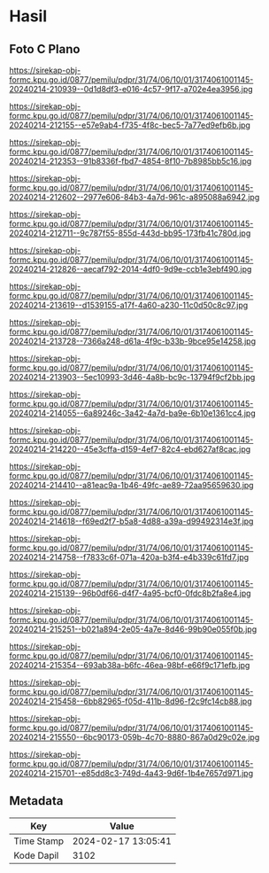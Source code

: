 # Hasil

## Foto C Plano

https://sirekap-obj-formc.kpu.go.id/0877/pemilu/pdpr/31/74/06/10/01/3174061001145-20240214-210939--0d1d8df3-e016-4c57-9f17-a702e4ea3956.jpg

https://sirekap-obj-formc.kpu.go.id/0877/pemilu/pdpr/31/74/06/10/01/3174061001145-20240214-212155--e57e9ab4-f735-4f8c-bec5-7a77ed9efb6b.jpg

https://sirekap-obj-formc.kpu.go.id/0877/pemilu/pdpr/31/74/06/10/01/3174061001145-20240214-212353--91b8336f-fbd7-4854-8f10-7b8985bb5c16.jpg

https://sirekap-obj-formc.kpu.go.id/0877/pemilu/pdpr/31/74/06/10/01/3174061001145-20240214-212602--2977e606-84b3-4a7d-961c-a895088a6942.jpg

https://sirekap-obj-formc.kpu.go.id/0877/pemilu/pdpr/31/74/06/10/01/3174061001145-20240214-212711--9c787f55-855d-443d-bb95-173fb41c780d.jpg

https://sirekap-obj-formc.kpu.go.id/0877/pemilu/pdpr/31/74/06/10/01/3174061001145-20240214-212826--aecaf792-2014-4df0-9d9e-ccb1e3ebf490.jpg

https://sirekap-obj-formc.kpu.go.id/0877/pemilu/pdpr/31/74/06/10/01/3174061001145-20240214-213619--d1539155-a17f-4a60-a230-11c0d50c8c97.jpg

https://sirekap-obj-formc.kpu.go.id/0877/pemilu/pdpr/31/74/06/10/01/3174061001145-20240214-213728--7366a248-d61a-4f9c-b33b-9bce95e14258.jpg

https://sirekap-obj-formc.kpu.go.id/0877/pemilu/pdpr/31/74/06/10/01/3174061001145-20240214-213903--5ec10993-3d46-4a8b-bc9c-13794f9cf2bb.jpg

https://sirekap-obj-formc.kpu.go.id/0877/pemilu/pdpr/31/74/06/10/01/3174061001145-20240214-214055--6a89246c-3a42-4a7d-ba9e-6b10e1361cc4.jpg

https://sirekap-obj-formc.kpu.go.id/0877/pemilu/pdpr/31/74/06/10/01/3174061001145-20240214-214220--45e3cffa-d159-4ef7-82c4-ebd627af8cac.jpg

https://sirekap-obj-formc.kpu.go.id/0877/pemilu/pdpr/31/74/06/10/01/3174061001145-20240214-214410--a81eac9a-1b46-49fc-ae89-72aa95659630.jpg

https://sirekap-obj-formc.kpu.go.id/0877/pemilu/pdpr/31/74/06/10/01/3174061001145-20240214-214618--f69ed2f7-b5a8-4d88-a39a-d99492314e3f.jpg

https://sirekap-obj-formc.kpu.go.id/0877/pemilu/pdpr/31/74/06/10/01/3174061001145-20240214-214758--f7833c6f-071a-420a-b3f4-e4b339c61fd7.jpg

https://sirekap-obj-formc.kpu.go.id/0877/pemilu/pdpr/31/74/06/10/01/3174061001145-20240214-215139--96b0df66-d4f7-4a95-bcf0-0fdc8b2fa8e4.jpg

https://sirekap-obj-formc.kpu.go.id/0877/pemilu/pdpr/31/74/06/10/01/3174061001145-20240214-215251--b021a894-2e05-4a7e-8d46-99b90e055f0b.jpg

https://sirekap-obj-formc.kpu.go.id/0877/pemilu/pdpr/31/74/06/10/01/3174061001145-20240214-215354--693ab38a-b6fc-46ea-98bf-e66f9c171efb.jpg

https://sirekap-obj-formc.kpu.go.id/0877/pemilu/pdpr/31/74/06/10/01/3174061001145-20240214-215458--6bb82965-f05d-411b-8d96-f2c9fc14cb88.jpg

https://sirekap-obj-formc.kpu.go.id/0877/pemilu/pdpr/31/74/06/10/01/3174061001145-20240214-215550--6bc90173-059b-4c70-8880-867a0d29c02e.jpg

https://sirekap-obj-formc.kpu.go.id/0877/pemilu/pdpr/31/74/06/10/01/3174061001145-20240214-215701--e85dd8c3-749d-4a43-9d6f-1b4e7657d971.jpg


## Metadata

| Key        | Value               |
| ---------- | ------------------- |
| Time Stamp | 2024-02-17 13:05:41 |
| Kode Dapil | 3102                |



